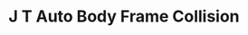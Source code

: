 ---
title: "J T Auto Body Frame Collision"
url: /winn/j-t-auto-body-frame-collision/
shop: car repair
---